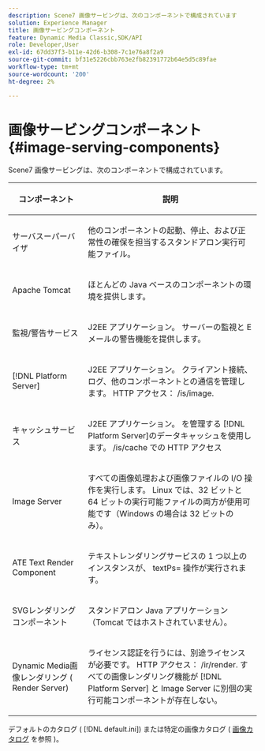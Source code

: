 ```yaml
---
description: Scene7 画像サービングは、次のコンポーネントで構成されています
solution: Experience Manager
title: 画像サービングコンポーネント
feature: Dynamic Media Classic,SDK/API
role: Developer,User
exl-id: 67dd37f3-b11e-42d6-b308-7c1e76a8f2a9
source-git-commit: bf31e5226cbb763e2fb82391772b64e5d5c89fae
workflow-type: tm+mt
source-wordcount: '200'
ht-degree: 2%

---
```


# 画像サービングコンポーネント{#image-serving-components}

Scene7 画像サービングは、次のコンポーネントで構成されています。

<table id="table_534AF33FE5C4453EACAE0DF35E8E3B63"> 
 <thead> 
  <tr> 
   <th colname="col1" class="entry"> <p>コンポーネント </p> </th> 
   <th colname="col2" class="entry"> <p>説明 </p> </th> 
  </tr>
 </thead>
 <tbody> 
  <tr> 
   <td colname="col1"> <p>サーバスーパーバイザ </p> </td> 
   <td colname="col2"> <p>他のコンポーネントの起動、停止、および正常性の確保を担当するスタンドアロン実行可能ファイル。 </p> </td> 
  </tr> 
  <tr> 
   <td colname="col1"> <p>Apache Tomcat </p> </td> 
   <td colname="col2"> <p>ほとんどの Java ベースのコンポーネントの環境を提供します。 </p> </td> 
  </tr> 
  <tr> 
   <td colname="col1"> <p>監視/警告サービス </p> </td> 
   <td colname="col2"> <p>J2EE アプリケーション。 サーバーの監視と E メールの警告機能を提供します。 </p> </td> 
  </tr> 
  <tr> 
   <td colname="col1"> <p>[!DNL Platform Server] </p> </td> 
   <td colname="col2"> <p>J2EE アプリケーション。 クライアント接続、ログ、他のコンポーネントとの通信を管理します。 HTTP アクセス： <span class="filepath"> /is/image</span>. </p> </td> 
  </tr> 
  <tr> 
   <td colname="col1"> <p>キャッシュサービス </p> </td> 
   <td colname="col2"> <p>J2EE アプリケーション。 を管理する [!DNL Platform Server]のデータキャッシュを使用します。 /is/cache での HTTP アクセス </p> </td> 
  </tr> 
  <tr> 
   <td colname="col1"> <p>Image Server </p> </td> 
   <td colname="col2"> <p>すべての画像処理および画像ファイルの I/O 操作を実行します。 Linux では、32 ビットと 64 ビットの実行可能ファイルの両方が使用可能です（Windows の場合は 32 ビットのみ）。 </p> </td> 
  </tr> 
  <tr> 
   <td colname="col1"> <p>ATE Text Render Component </p> </td> 
   <td colname="col2"> <p>テキストレンダリングサービスの 1 つ以上のインスタンスが、 <span class="codeph"> textPs=</span> 操作が実行されます。 </p> </td> 
  </tr> 
  <tr> 
   <td colname="col1"> <p>SVGレンダリングコンポーネント </p> </td> 
   <td colname="col2"> <p>スタンドアロン Java アプリケーション（Tomcat ではホストされていません）。 </p> </td> 
  </tr> 
  <tr> 
   <td colname="col1"> <p>Dynamic Media画像レンダリング ( Render Server) </p> </td> 
   <td colname="col2"> <p>ライセンス認証を行うには、別途ライセンスが必要です。 HTTP アクセス： <span class="filepath"> /ir/render</span>. すべての画像レンダリング機能が [!DNL Platform Server] と Image Server に別個の実行可能コンポーネントが存在しない。 </p> </td> 
  </tr> 
 </tbody> 
</table>

デフォルトのカタログ ( [!DNL default.ini]) または特定の画像カタログ ( [画像カタログ](../../is-api/image-catalog/image-serving-api-ref/c-image-catalog-reference/c-overview/c-overview.md#concept-9ce2b6a133de45f783e95cabc5810ac3) を参照 )。
